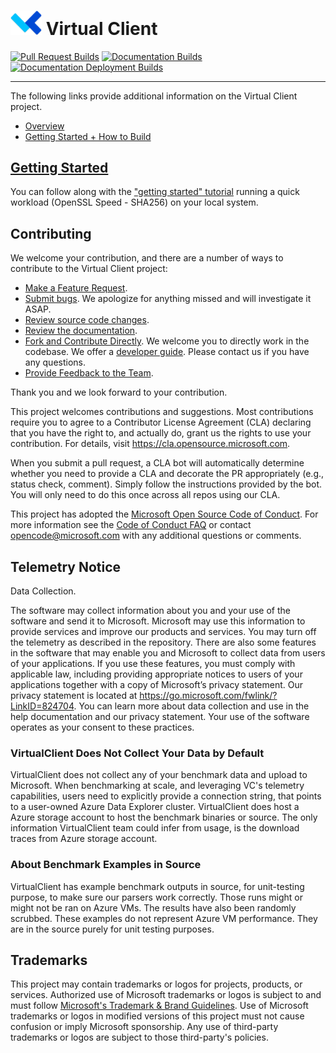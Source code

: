 # <img src="./website/static/img/vc-logo.svg" width="50"> Virtual Client


[![Pull Request Builds](https://github.com/microsoft/VirtualClient/actions/workflows/pull-request.yml/badge.svg)](https://github.com/microsoft/VirtualClient/actions/workflows/pull-request.yml)
[![Documentation Builds](https://github.com/microsoft/VirtualClient/actions/workflows/deploy-doc.yml/badge.svg?branch=main)](https://github.com/microsoft/VirtualClient/actions/workflows/deploy-doc.yml)
[![Documentation Deployment Builds](https://github.com/microsoft/VirtualClient/actions/workflows/pages/pages-build-deployment/badge.svg)](https://github.com/microsoft/VirtualClient/actions/workflows/pages/pages-build-deployment)

------

The following links provide additional information on the Virtual Client project.

* [Overview](https://microsoft.github.io/VirtualClient/docs/overview/)
* [Getting Started + How to Build](https://microsoft.github.io/VirtualClient/docs/guides/getting-started)

## [Getting Started](https://microsoft.github.io/VirtualClient/docs/guides/getting-started/)

You can follow along with the ["getting started" tutorial](https://microsoft.github.io/VirtualClient/docs/guides/getting-started/) running a quick workload (OpenSSL Speed - SHA256) on your
local system.

## Contributing

We welcome your contribution, and there are a number of ways to contribute to the Virtual Client project:

* [Make a Feature Request](https://github.com/microsoft/VirtualClient/issues/new/choose).
* [Submit bugs](https://github.com/microsoft/VirtualClient/issues/new/choose). We apologize for anything missed and will investigate it ASAP.
* [Review source code changes](https://github.com/microsoft/VirtualClient/pulls).
* [Review the documentation](https://github.com/microsoft/VirtualClient/tree/main/website/docs).
* [Fork and Contribute Directly](./CONTRIBUTING.md). We welcome you to directly work in the codebase. We offer a [developer guide](https://microsoft.github.io/VirtualClient/docs/category/developing/). Please contact us if you have any questions.
* [Provide Feedback to the Team](https://github.com/microsoft/VirtualClient/discussions/categories/show-and-tell).

Thank you and we look forward to your contribution.

This project welcomes contributions and suggestions.  Most contributions require you to agree to a
Contributor License Agreement (CLA) declaring that you have the right to, and actually do, grant us
the rights to use your contribution. For details, visit https://cla.opensource.microsoft.com.

When you submit a pull request, a CLA bot will automatically determine whether you need to provide
a CLA and decorate the PR appropriately (e.g., status check, comment). Simply follow the instructions
provided by the bot. You will only need to do this once across all repos using our CLA.

This project has adopted the [Microsoft Open Source Code of Conduct](https://opensource.microsoft.com/codeofconduct/).
For more information see the [Code of Conduct FAQ](https://opensource.microsoft.com/codeofconduct/faq/) or
contact [opencode@microsoft.com](mailto:opencode@microsoft.com) with any additional questions or comments.


## Telemetry Notice
Data Collection. 

The software may collect information about you and your use of the software and send it to Microsoft. Microsoft may use this information to provide services and improve our products and services. You may turn off the telemetry as described in the repository. There are also some features in the software that may enable you and Microsoft to collect data from users of your applications. If you use these features, you must comply with applicable law, including providing appropriate notices to users of your applications together with a copy of Microsoft’s privacy statement. Our privacy statement is located at https://go.microsoft.com/fwlink/?LinkID=824704. You can learn more about data collection and use in the help documentation and our privacy statement. Your use of the software operates as your consent to these practices.

### VirtualClient Does Not Collect Your Data by Default
VirtualClient does not collect any of your benchmark data and upload to Microsoft. When benchmarking at scale, and leveraging VC's telemetry capabilities, users need to explicitly provide a connection string, that points to a user-owned Azure Data Explorer cluster. VirtualClient does host a Azure storage account to host the benchmark binaries or source. The only information VirtualClient team could infer from usage, is the download traces from Azure storage account.

### About Benchmark Examples in Source
VirtualClient has example benchmark outputs in source, for unit-testing purpose, to make sure our parsers work correctly.
Those runs might or might not be ran on Azure VMs. The results have also been randomly scrubbed. These examples do not represent Azure VM performance. They are in the source purely for unit testing purposes.


## Trademarks
This project may contain trademarks or logos for projects, products, or services. Authorized use of Microsoft 
trademarks or logos is subject to and must follow 
[Microsoft's Trademark & Brand Guidelines](https://www.microsoft.com/en-us/legal/intellectualproperty/trademarks/usage/general).
Use of Microsoft trademarks or logos in modified versions of this project must not cause confusion or imply Microsoft sponsorship.
Any use of third-party trademarks or logos are subject to those third-party's policies.